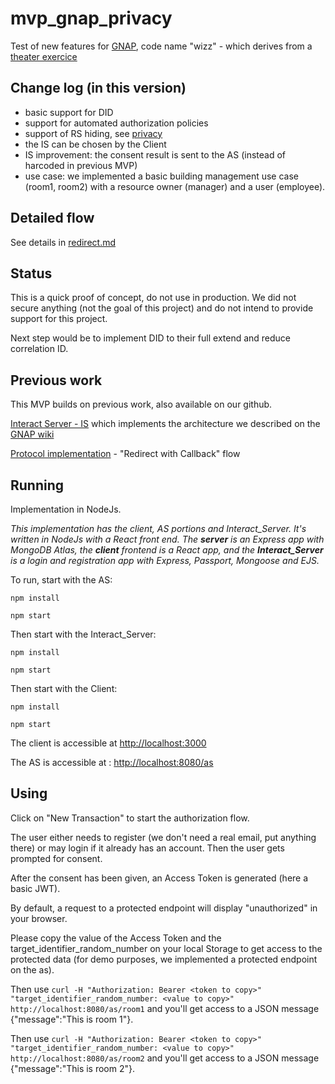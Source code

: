 # mvp_gnap_privacy
Test of new features for [GNAP](https://datatracker.ietf.org/wg/gnap/about/), code name "wizz" - which derives from a [theater exercice](http://lesmenteursdarlequin.wifeo.com/le-wizz.php)  

## Change log (in this version)

* basic support for DID 
* support for automated authorization policies
* support of RS hiding, see [privacy](https://github.com/acertio/mvp_gnap_privacy/blob/master/privacy.md)
* the IS can be chosen by the Client
* IS improvement: the consent result is sent to the AS (instead of harcoded in previous MVP)
* use case: we implemented a basic building management use case (room1, room2) with a resource owner (manager) and a user (employee). 

## Detailed flow

See details in [redirect.md](https://github.com/acertio/mvp_gnap_privacy/blob/master/redirect.md)

## Status

This is a quick proof of concept, do not use in production. 
We did not secure anything (not the goal of this project) and do not intend to provide support for this project. 

Next step would be to implement DID to their full extend and reduce correlation ID. 

## Previous work

This MVP builds on previous work, also available on our github.

[Interact Server - IS](https://github.com/acertio/mvp_gnap_interact) which implements the architecture we described on the [GNAP wiki](https://github.com/ietf-wg-gnap/general/wiki/Modular-Interaction-Server)

[Protocol implementation](https://github.com/acertio/mvp_xyz) - "Redirect with Callback" flow

## Running

Implementation in NodeJs.

*This implementation has the client, AS portions and Interact_Server. It's written in NodeJs with a React front end. The **server** is an Express app with MongoDB Atlas, the **client** frontend is a React app, and the **Interact_Server** is a login and registration app with Express, Passport, Mongoose and EJS.*

To run, start with the AS:

`npm install`

`npm start`

Then start with the Interact_Server:

`npm install`

`npm start`

Then start with the Client:

`npm install`

`npm start`

The client is accessible at <http://localhost:3000> 

The AS is accessible at : <http://localhost:8080/as>


## Using

Click on "New Transaction" to start the authorization flow. 

The user either needs to register (we don't need a real email, put anything there) or may login if it already has an account.
Then the user gets prompted for consent.

After the consent has been given, an Access Token is generated (here a basic JWT).

By default, a request to a protected endpoint will display "unauthorized" in your browser. 

Please copy the value of the Access Token and the target_identifier_random_number on your local Storage to get access to the protected data (for demo purposes, we implemented a protected endpoint on the as). 


Then use `curl -H "Authorization: Bearer <token to copy>" "target_identifier_random_number: <value to copy>" http://localhost:8080/as/room1`
and you'll get access to a JSON message {"message":"This is room 1"}. 

Then use `curl -H "Authorization: Bearer <token to copy>" "target_identifier_random_number: <value to copy>" http://localhost:8080/as/room2`
and you'll get access to a JSON message {"message":"This is room 2"}. 
